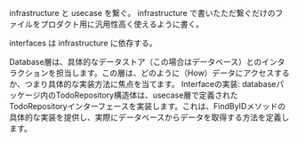 infrastructure と usecase を繋ぐ。
infrastructure で書いたただ繋ぐだけのファイルをプロダクト用に汎用性高く使えるように書く。

interfaces は infrastructure に依存する。

Database層は、具体的なデータストア（この場合はデータベース）とのインタラクションを担当します。この層は、どのように（How）データにアクセスするか、つまり具体的な実装方法に焦点を当てます。
Interfaceの実装: databaseパッケージ内のTodoRepository構造体は、usecase層で定義されたTodoRepositoryインターフェースを実装します。これは、FindByIDメソッドの具体的な実装を提供し、実際にデータベースからデータを取得する方法を定義します。